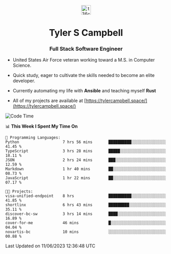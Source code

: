 <p align="center">
<a href="https://www.linkedin.com/in/t36campbell" target="blank"><img align="center" src="https://ik.imagekit.io/t36campbell/Portfolio/linkedin.png.original_m8bbGgPh6.png" alt="t36campbell" height="30" width="30" /></a>
</p>
<h1 align="center">Tyler S Campbell</h1>
<h3 align="center">Full Stack Software Engineer</h3>

* United States Air Force veteran working toward a M.S. in Computer Science.

* Quick study, eager to cultivate the skills needed to become an elite developer.

* Currently automating my life with **Ansible** and teaching myself **Rust**

* All of my projects are available at [https://tylercampbell.space/](https://tylercampbell.space/)

<!--START_SECTION:waka-->
![Code Time](http://img.shields.io/badge/Code%20Time-2%2C559%20hrs%2037%20mins-blue)

📊 **This Week I Spent My Time On** 

```text
💬 Programming Languages: 
Python                   7 hrs 56 mins       ██████████░░░░░░░░░░░░░░░   41.45 % 
TypeScript               3 hrs 28 mins       █████░░░░░░░░░░░░░░░░░░░░   18.11 % 
JSON                     2 hrs 24 mins       ███░░░░░░░░░░░░░░░░░░░░░░   12.59 % 
Markdown                 1 hr 40 mins        ██░░░░░░░░░░░░░░░░░░░░░░░   08.73 % 
JavaScript               1 hr 22 mins        ██░░░░░░░░░░░░░░░░░░░░░░░   07.17 % 

🐱‍💻 Projects: 
visa-unified-endpoint    8 hrs               ██████████░░░░░░░░░░░░░░░   41.85 % 
shortlinx                6 hrs 43 mins       █████████░░░░░░░░░░░░░░░░   35.11 % 
discover-bc-sw           3 hrs 14 mins       ████░░░░░░░░░░░░░░░░░░░░░   16.89 % 
cover-for-me             46 mins             █░░░░░░░░░░░░░░░░░░░░░░░░   04.04 % 
novartis-bc              10 mins             ░░░░░░░░░░░░░░░░░░░░░░░░░   00.88 % 
```


 Last Updated on 11/06/2023 12:36:48 UTC
<!--END_SECTION:waka-->

